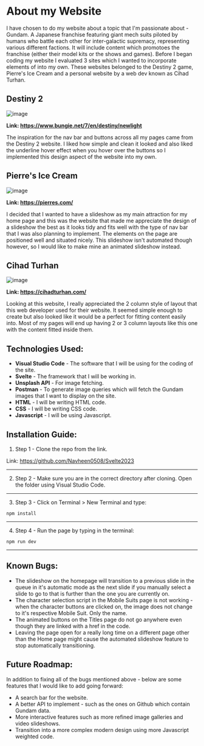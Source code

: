 # About my Website

I have chosen to do my website about a topic that I'm passionate about - Gundam. A Japanese franchise featuring giant mech suits piloted by humans who battle each other for inter-galactic supremacy, representing various different factions.  It will include content which promotoes the franchise (either their model kits or the shows and games).
Before I began coding my website I evaluated 3 sites which I wanted to incorporate elements of into my own. These websites belonged to the Destiny 2 game, Pierre's Ice Cream and a personal website by a web dev known as Cihad Turhan.

## Destiny 2

![image](https://github.com/Navheen0508/Svelte2023/assets/131924590/3da881ca-5101-429b-ac29-c8e395853e3e)

**Link: https://www.bungie.net/7/en/destiny/newlight**

The inspiration for the nav bar and buttons across all my pages came from the Destiny 2 website. I liked how simple and clean it looked and also liked the underline hover effect when you hover over the buttons so I implemented this design aspect of the website into my own. 

## Pierre's Ice Cream

![image](https://github.com/Navheen0508/Svelte2023/assets/131924590/4a645665-928d-453c-a461-94aa01f57d10)

**Link: https://pierres.com/**

I decided that I wanted to have a slideshow as my main attraction for my home page and this was the website that made me appreciate the design of a slideshow the best as it looks tidy and fits well with the type of nav
bar that I was also planning to implement. The elements on the page are positioned well and situated nicely. This slideshow isn't automated though however, so I would like to make mine an animated slideshow instead.

## Cihad Turhan

![image](https://github.com/Navheen0508/Svelte2023/assets/131924590/607aa972-7b3e-42fb-aeb0-2c28caf52e7d)

**Link: https://cihadturhan.com/**

Looking at this website, I really appreciated the 2 column style of layout that this web developer used for their website. It seemed simple enough to create but also looked like it would be a perfect for fitting content
easily into. Most of my pages will end up having 2 or 3 column layouts like this one with the content fitted inside them. 

## Technologies Used:

* **Visual Studio Code** - The software that I will be using for the coding of the site.
* **Svelte** - The framework that I will be working in.
* **Unsplash API** - For image fetching.
* **Postman** - To generate image queries which will fetch the Gundam images that I want to display on the site.
* **HTML** - I will be writing HTML code.
* **CSS** - I will be writing CSS code.
* **Javascript** - I will be using Javascript.

## Installation Guide:

1. Step 1 - Clone the repo from the link.

Link: https://github.com/Navheen0508/Svelte2023
- - - -
2. Step 2 - Make sure you are in the correct directory after cloning. Open the folder using Visual Studio Code.
- - - -
3. Step 3 - Click on Terminal > New Terminal and type:
```
npm install
```
- - - -
4. Step 4 - Run the page by typing in the terminal:
```
npm run dev
```
- - - -
## Known Bugs:

* The slideshow on the homepage will transition to a previous slide in the queue in it's automatic mode as the next slide if you manually select a slide to go to that is further than the one you are currently on.
* The character selection script in the Mobile Suits page is not working - when the character buttons are clicked on, the image does not change to it's respective Mobile Suit. Only the name.
* The animated buttons on the Titles page do not go anywhere even though they are linked with a href in the code.
* Leaving the page open for a really long time on a different page other than the Home page might cause the automated slideshow feature to stop automatically transitioning.

## Future Roadmap:

In addition to fixing all of the bugs mentioned above - below are some features that I would like to add going forward:

* A search bar for the website.
* A better API to implement - such as the ones on Github which contain Gundam data.
* More interactive features such as more refined image galleries and video slideshows.
* Transition into a more complex modern design using more Javascript weighted code.
  





  


